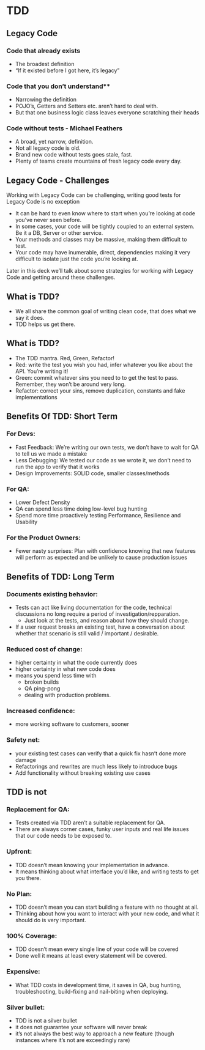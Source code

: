 # TDD

## Legacy Code

### Code that already exists

- The broadest definition
- “If it existed before I got here, it’s legacy”

### Code that you don’t understand\*\*

- Narrowing the definition
- POJO’s, Getters and Setters etc. aren’t hard to deal with.
- But that one business logic class leaves everyone scratching their heads

### Code without tests - Michael Feathers

- A broad, yet narrow, definition.
- Not all legacy code is old.
- Brand new code without tests goes stale, fast.
- Plenty of teams create mountains of fresh legacy code every day.

## Legacy Code - Challenges

Working with Legacy Code can be challenging, writing good tests for Legacy Code is no exception

- It can be hard to even know where to start when you’re looking at code you’ve never seen before.
- In some cases, your code will be tightly coupled to an external system. Be it a DB, Server or other service.
- Your methods and classes may be massive, making them difficult to test.
- Your code may have inumerable, direct, dependencies making it very difficult to isolate just the code you’re looking at.

Later in this deck we’ll talk about some strategies for working with Legacy Code and getting around these challenges.

## What is TDD?

- We all share the common goal of writing clean code, that does what we say it does.
- TDD helps us get there.

## What is TDD?

- The TDD mantra. Red, Green, Refactor!
- Red: write the test you wish you had, infer whatever you like about the API. You’re writing it!
- Green: commit whatever sins you need to to get the test to pass. Remember, they won’t be around very long.
- Refactor: correct your sins, remove duplication, constants and fake implementations

## Benefits Of TDD: Short Term

### For Devs:

- Fast Feedback: We’re writing our own tests, we don’t have to wait for QA to tell us we made a mistake
- Less Debugging: We tested our code as we wrote it, we don’t need to run the app to verify that it works
- Design Improvements: SOLID code, smaller classes/methods

### For QA:

- Lower Defect Density
- QA can spend less time doing low-level bug hunting
- Spend more time proactively testing Performance, Resilience and Usability

### For the Product Owners:

- Fewer nasty surprises: Plan with confidence knowing that new features will perform as expected and be unlikely to cause production issues

## Benefits of TDD: Long Term

### Documents existing behavior:

- Tests can act like living documentation for the code, technical discussions no long require a period of investigation/repparation.
  - Just look at the tests, and reason about how they should change.
- If a user request breaks an existing test, have a conversation about whether that scenario is still valid / important / desirable.

### Reduced cost of change:

- higher certainty in what the code currently does
- higher certainty in what new code does
- means you spend less time with
  - broken builds
  - QA ping-pong
  - dealing with production problems.

### Increased confidence:

- more working software to customers, sooner

### Safety net:

- your existing test cases can verify that a quick fix hasn’t done more damage
- Refactorings and rewrites are much less likely to introduce bugs
- Add functionality without breaking existing use cases

## TDD is not

### Replacement for QA:

- Tests created via TDD aren’t a suitable replacement for QA.
- There are always corner cases, funky user inputs and real life issues that our code needs to be exposed to.

### Upfront:

- TDD doesn’t mean knowing your implementation in advance.
- It means thinking about what interface you’d like, and writing tests to get you there.

### No Plan:

- TDD doesn’t mean you can start building a feature with no thought at all.
- Thinking about how you want to interact with your new code, and what it should do is very important.

### 100% Coverage:

- TDD doesn’t mean every single line of your code will be covered
- Done well it means at least every statement will be covered.

### Expensive:

- What TDD costs in development time, it saves in QA, bug hunting, troubleshooting, build-fixing and nail-biting when deploying.

### Silver bullet:

- TDD is not a silver bullet
- it does not guarantee your software will never break
- it’s not always the best way to approach a new feature (though instances where it’s not are exceedingly rare)
